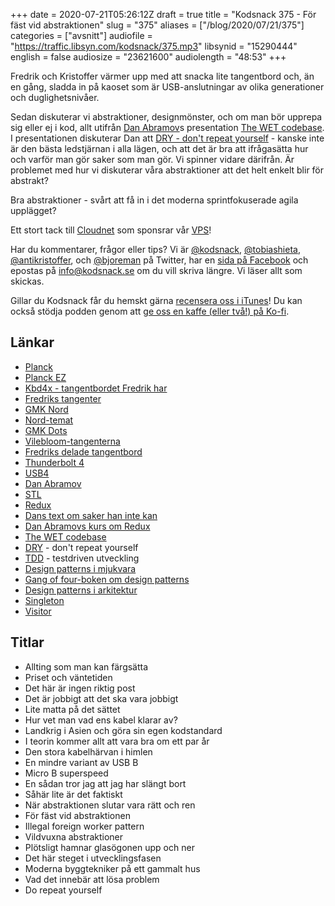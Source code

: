 +++
date = 2020-07-21T05:26:12Z
draft = true
title = "Kodsnack 375 - För fäst vid abstraktionen"
slug = "375"
aliases = ["/blog/2020/07/21/375"]
categories = ["avsnitt"]
audiofile = "https://traffic.libsyn.com/kodsnack/375.mp3"
libsynid = "15290444"
english = false
audiosize = "23621600"
audiolength = "48:53" 
+++

Fredrik och Kristoffer värmer upp med att snacka lite tangentbord och, än en gång, sladda in på kaoset som är USB-anslutningar av olika generationer och duglighetsnivåer.

Sedan diskuterar vi abstraktioner, designmönster, och om man bör upprepa sig eller ej i kod, allt utifrån [Dan Abramov](https://overreacted.io/)s presentation [The WET codebase](https://www.deconstructconf.com/2019/dan-abramov-the-wet-codebase). I presentationen diskuterar Dan att [DRY - don't repeat yourself](https://en.wikipedia.org/wiki/Don%27t_repeat_yourself) - kanske inte är den bästa ledstjärnan i alla lägen, och att det är bra att ifrågasätta hur och varför man gör saker som man gör. Vi spinner vidare därifrån. Är problemet med hur vi diskuterar våra abstraktioner att det helt enkelt blir för abstrakt?

Bra abstraktioner - svårt att få in i det moderna sprintfokuserade agila upplägget?

Ett stort tack till [Cloudnet](http://www.cloudnet.se) som sponsrar vår [VPS](http://en.wikipedia.org/wiki/Virtual_private_server)!

Har du kommentarer, frågor eller tips? Vi är [@kodsnack](https://www.twitter.com/kodsnack), [@tobiashieta](https://www.twitter.com/tobiashieta), [@antikristoffer](https://www.twitter.com/antikristoffer), och [@bjoreman](https://www.twitter.com/bjoreman) på Twitter, har en [sida på Facebook](https://www.facebook.com/kodsnack) och epostas på [info@kodsnack.se](mailto:info@kodsnack.se) om du vill skriva längre. Vi läser allt som skickas.

Gillar du Kodsnack får du hemskt gärna [recensera oss i iTunes](http://itunes.apple.com/se/podcast/kodsnack/id561631498?l=en)! Du kan också stödja podden genom att <a href="https://ko-fi.com/kodsnack" rel="payment">ge oss en kaffe (eller två!) på Ko-fi</a>.

## Länkar ##
* [Planck](https://olkb.com/collections/planck)
* [Planck EZ](https://ergodox-ez.com/pages/planck)
* [Kbd4x - tangentbordet Fredrik har](https://bjoreman.com/thoughts/keymapping.html)
* [Fredriks tangenter](https://kbdfans.com/products/pbt-xda-143keys-keycaps-set)
* [GMK Nord](https://candykeys.com/group-buys/gmk-nord)
* [Nord-temat](https://www.nordtheme.com/)
* [GMK Dots](https://candykeys.com/group-buys/gmk-dots)
* [Vilebloom-tangenterna](http://www.mechsupply.co.uk/product/sa-vilebloom)
* [Fredriks delade tangentbord](https://bjoreman.com/thoughts/letsSplit.html)
* [Thunderbolt 4](https://en.wikipedia.org/wiki/Thunderbolt_%28interface%29#Thunderbolt_4)
* [USB4](https://en.wikipedia.org/wiki/USB4)
* [Dan Abramov](https://overreacted.io/)
* [STL](https://en.wikipedia.org/wiki/Standard_Template_Library)
* [Redux](https://en.wikipedia.org/wiki/Redux_%28JavaScript_library%29)
* [Dans text om saker han inte kan](https://overreacted.io/things-i-dont-know-as-of-2018/)
* [Dan Abramovs kurs om Redux](https://egghead.io/courses/getting-started-with-redux)
* [The WET codebase](https://www.deconstructconf.com/2019/dan-abramov-the-wet-codebase)
* [DRY](https://en.wikipedia.org/wiki/Don%27t_repeat_yourself) - don't repeat yourself
* [TDD](https://en.wikipedia.org/wiki/Test-driven_development) - testdriven utveckling
* [Design patterns i mjukvara](https://en.wikipedia.org/wiki/Software_design_pattern)
* [Gang of four-boken om design patterns](https://en.wikipedia.org/wiki/Design_Patterns)
* [Design patterns i arkitektur](https://en.wikipedia.org/wiki/Pattern_%28architecture%29)
* [Singleton](https://en.wikipedia.org/wiki/Singleton_pattern)
* [Visitor](https://en.wikipedia.org/wiki/Visitor_pattern)

## Titlar ##
* Allting som man kan färgsätta
* Priset och väntetiden
* Det här är ingen riktig post
* Det är jobbigt att det ska vara jobbigt
* Lite matta på det sättet
* Hur vet man vad ens kabel klarar av?
* Landkrig i Asien och göra sin egen kodstandard
* I teorin kommer allt att vara bra om ett par år
* Den stora kabelhärvan i himlen
* En mindre variant av USB B
* Micro B superspeed
* En sådan tror jag att jag har slängt bort
* Såhär lite är det faktiskt
* När abstraktionen slutar vara rätt och ren
* För fäst vid abstraktionen
* Illegal foreign worker pattern
* Vildvuxna abstraktioner
* Plötsligt hamnar glasögonen upp och ner
* Det här steget i utvecklingsfasen
* Moderna byggtekniker på ett gammalt hus
* Vad det innebär att lösa problem
* Do repeat yourself